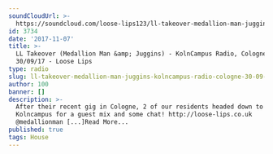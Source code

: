 ```yaml
---
soundCloudUrl: >-
  https://soundcloud.com/loose-lips123/ll-takeover-medallion-man-juggins-kolncampus-radio-cologne-300917
id: 3734
date: '2017-11-07'
title: >-
  LL Takeover (Medallion Man &amp; Juggins) - KolnCampus Radio, Cologne -
  30/09/17 - Loose Lips
type: radio
slug: ll-takeover-medallion-man-juggins-kolncampus-radio-cologne-30-09-17
author: 100
banner: []
description: >-
  After their recent gig in Cologne, 2 of our residents headed down to
  Kolncampus for a guest mix and some chat! http://loose-lips.co.uk
  @medallionman [...]Read More...
published: true
tags: House
---
```

